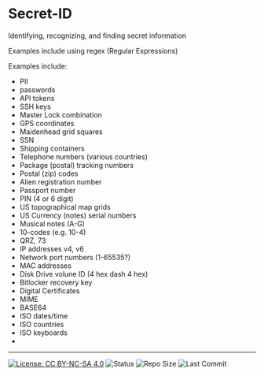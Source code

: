 # Secret-ID
Identifying, recognizing, and finding secret information

Examples include using regex (Regular Expressions)

Examples include:
- PII
- passwords
- API tokens
- SSH keys
- Master Lock combination
- GPS coordinates
- Maidenhead grid squares
- SSN
- Shipping containers
- Telephone numbers (various countries)
- Package (postal) tracking numbers
- Postal (zip) codes
- Alien registration number
- Passport number
- PIN (4 or 6 digit)
- US topographical map grids
- US Currency (notes) serial numbers
- Musical notes (A-G)
- 10-codes (e.g. 10-4)
- QRZ, 73
- IP addresses v4, v6
- Network port numbers (1-65535?)
- MAC addresses
- Disk Drive volune ID (4 hex dash 4 hex)
- Bitlocker recovery key
- Digital Certificates
- MIME
- BASE64
- ISO dates/time
- ISO countries
- ISO keyboards
- 

-----

[![License: CC BY-NC-SA 4.0](https://img.shields.io/badge/License-CC%20BY--NC--SA%204.0-lightgrey.svg)](https://creativecommons.org/licenses/by-nc-sa/4.0/)
![Status](https://img.shields.io/badge/status-active-brightgreen)
![Repo Size](https://img.shields.io/github/repo-size/Black-Chambers/Secret-ID)
![Last Commit](https://img.shields.io/github/last-commit/Black-Chambers/Secret-ID)

